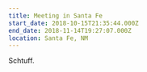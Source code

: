 ```yaml
---
title: Meeting in Santa Fe
start_date: 2018-10-15T21:35:44.000Z
end_date: 2018-11-14T19:27:07.000Z
location: Santa Fe, NM
---
```

Schtuff.
